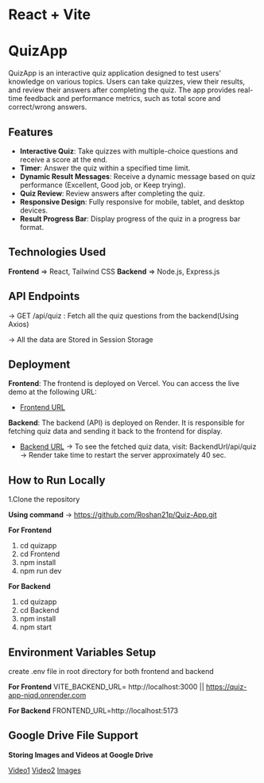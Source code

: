 # React + Vite

# QuizApp

QuizApp is an interactive quiz application designed to test users' knowledge on various topics. Users can take quizzes, view their results, and review their answers after completing the quiz. The app provides real-time feedback and performance metrics, such as total score and correct/wrong answers.

## Features

- **Interactive Quiz**: Take quizzes with multiple-choice questions and receive a score at the end.
- **Timer**: Answer the quiz within a specified time limit.
- **Dynamic Result Messages**: Receive a dynamic message based on quiz performance (Excellent, Good job, or Keep trying).
- **Quiz Review**: Review answers after completing the quiz.
- **Responsive Design**: Fully responsive for mobile, tablet, and desktop devices.
- **Result Progress Bar**: Display progress of the quiz in a progress bar format.

## Technologies Used

**Frontend** => React, Tailwind CSS
**Backend** => Node.js, Express.js

## API Endpoints
-> GET /api/quiz : Fetch all the quiz questions from the backend(Using Axios)

-> All the data are Stored in Session Storage

## Deployment
**Frontend**: The frontend is deployed on Vercel. You can access the live demo at the following URL:
  - [Frontend URL](https://quiz-app-six-pi-44.vercel.app)

**Backend**: The backend (API) is deployed on Render. It is responsible for fetching quiz data and sending it back to the frontend for display.
  - [Backend URL](https://quiz-app-niqd.onrender.com) 
 -> To see the fetched quiz data, visit: BackendUrl/api/quiz
 -> Render take time to restart the server approximately 40 sec.


## How to Run Locally

1.Clone the repository

**Using command** -> https://github.com/Roshan21p/Quiz-App.git

**For Frontend**
1. cd quizapp
2. cd Frontend
3. npm install
4. npm run dev

**For Backend**
1. cd quizapp
2. cd Backend
3. npm install
4. npm start

## Environment Variables Setup

create .env file in root directory for both frontend and backend

**For Frontend**
VITE_BACKEND_URL= http://localhost:3000 || https://quiz-app-niqd.onrender.com

**For Backend**
FRONTEND_URL=http://localhost:5173

## Google Drive File Support

**Storing Images and Videos at Google Drive**

[Video1](https://drive.google.com/file/d/1QbN2TpKrmacgb4XsPhMzW6WUz5Vi6fYS/view?usp=sharing)
[Video2](https://drive.google.com/file/d/1QeX4khMMMw4APe4qTW1v0Ag7V4I4Ylho/view?usp=sharing)
[Images](https://drive.google.com/file/d/1QfU5rSyTvU8eNGMNVxi3d3ouRUBZS1Sz/view?usp=sharing)

